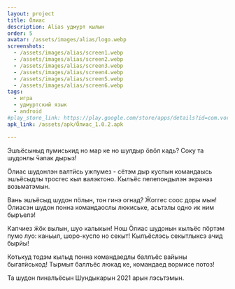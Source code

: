 ```yaml
---
layout: project
title: Ӧлиас
description: Alias удмурт кылын
order: 5
avatar: /assets/images/alias/logo.webp
screenshots:
  - /assets/images/alias/screen1.webp
  - /assets/images/alias/screen2.webp
  - /assets/images/alias/screen3.webp
  - /assets/images/alias/screen4.webp
  - /assets/images/alias/screen5.webp
  - /assets/images/alias/screen6.webp
tags:
  - игра
  - удмуртский язык
  - android
#play_store_link: https://play.google.com/store/apps/details?id=com.vorgoron.udm_alias
apk_link: /assets/apk/Ӧлиас_1.0.2.apk

---
```


Эшъёсыныд пумиськид но мар ке но шулдыр ӧвӧл кадь? Соку та шудонлы ӵапак дырыз!

Ӧлиас шудонлэн валтӥсь ужпумез - сётэм дыр куспын командаысь эшъёсыдлы тросгес кыл валэктоно. Кылъёс пелепондылэн экраназ возьматэмын.

Вань эшъёсыд шудон пӧлын, тон гинэ огнад? Ӝоггес соос доры мын! Ӧлиасэн шудон понна командаослы люкиське, асьтэлы одно ик ним быръелэ!

Капчиез ӝӧк вылын, шуо калыкын! Нош Ӧлиас шудонын кылъёс пӧртэм пумо луо: каньыл, шоро-куспо но секыт! Кылъёслэсь секытлыксэ ачид бырйы!

Котькуд тодэм кылыд понна командаедлы баллъёс вайыны быгатӥськод! Тырмыт баллъёс люкад ке, командаед вормисе потоз!

Та шудон пиналъёсын Шундыкарын 2021 арын лэсьтэмын.